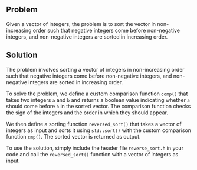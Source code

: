
## Problem

Given a vector of integers, the problem is to sort the vector in non-increasing order such that negative integers come before non-negative integers, and non-negative integers are sorted in increasing order.

## Solution

The problem involves sorting a vector of integers in non-increasing order such that negative integers come before non-negative integers, and non-negative integers are sorted in increasing order.

To solve the problem, we define a custom comparison function `comp()` that takes two integers `a` and `b` and returns a boolean value indicating whether `a` should come before `b` in the sorted vector. The comparison function checks the sign of the integers and the order in which they should appear.

We then define a sorting function `reversed_sort()` that takes a vector of integers as input and sorts it using `std::sort()` with the custom comparison function `cmp()`. The sorted vector is returned as output.

To use the solution, simply include the header file `reverse_sort.h` in your code and call the `reversed_sort()` function with a vector of integers as input.